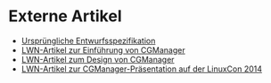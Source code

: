 # Externe Artikel

 * [Ursprüngliche Entwurfsspezifikation](https://github.com/lxc/cgmanager/blob/master/README)
 * [LWN-Artikel zur Einführung von CGManager](https://lwn.net/Articles/575672)
 * [LWN-Artikel zum Design von CGManager](https://lwn.net/Articles/575683)
 * [LWN-Artikel zur CGManager-Präsentation auf der LinuxCon 2014](https://lwn.net/Articles/618411)
